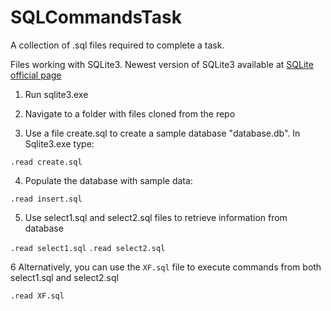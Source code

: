 # SQLCommandsTask
A collection of .sql files required to complete a task. 

Files working with SQLite3. Newest version of SQLite3 available at [SQLite official page](https://www.sqlite.org/download.html)

  1. Run sqlite3.exe

  2. Navigate to a folder with files cloned from the repo

  3. Use a file create.sql to create a sample database "database.db". In Sqlite3.exe type:

  `.read create.sql`

  4. Populate the database with sample data:

  `.read insert.sql`

  5. Use select1.sql and select2.sql files to retrieve information from database

  `.read select1.sql`
  `.read select2.sql`

  6 Alternatively, you can use the `XF.sql` file to execute commands from both select1.sql and select2.sql

  `.read XF.sql`